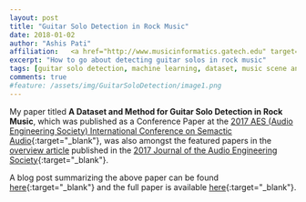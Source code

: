 ```yaml
---
layout: post
title: "Guitar Solo Detection in Rock Music"
date: 2018-01-02
author: "Ashis Pati"
affiliation:   <a href="http://www.musicinformatics.gatech.edu" target="_blank">Music Informatics Group</a>, <a href="http://www.gtcmt.gatech.edu" target="_blank">GTCMT</a>
excerpt: "How to go about detecting guitar solos in rock music"
tags: [guitar solo detection, machine learning, dataset, music scene analyais, music informatics]
comments: true
#feature: /assets/img/GuitarSoloDetection/image1.png
---
```


My paper titled **A Dataset and Method for Guitar Solo Detection in Rock Music**, which was published as a Conference Paper at the [2017 AES (Audio Engineering Society) International Conference on Semactic Audio](http://www.aes.org/conferences/2017/semantic/){:target="_blank"}, was also amongst the featured papers in the [overview article](http://www.aes.org/e-lib/browse.cfm?elib=19363) published in the [2017 Journal of the Audio Engineering Society](http://www.aes.org/journal/){:target="_blank"}.

A blog post summarizing the above paper can be found [here](http://www.musicinformatics.gatech.edu/project/guitar-solo-detection/){:target="_blank"} and the full paper is available [here](http://www.musicinformatics.gatech.edu/wp-content_nondefault/uploads/2017/06/Pati_Lerch_2017_A-Dataset-and-Method-for-Electric-Guitar-Solo-Detection-in-Rock-Music.pdf){:target="_blank"}.

